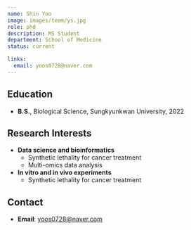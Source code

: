 ```yaml
---
name: Shin Yoo
image: images/team/ys.jpg
role: phd
description: MS Student
department: School of Medicine
status: current

links:
  email: yoos0728@naver.com
---
```


## **Education**

* **B.S.**, Biological Science, Sungkyunkwan University, 2022

## **Research Interests**

* **Data science and bioinformatics**
    - Synthetic lethality for cancer treatment
    - Multi-omics data analysis
* **In vitro and in vivo experiments**
    - Synthetic lethality for cancer treatment

## **Contact**

* **Email**: yoos0728@naver.com
